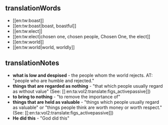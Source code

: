 ## translationWords

* [[en:tw:boast]]
* [[en:tw:boast|boast, boastful]]
* [[en:tw:elect]]
* [[en:tw:elect|chosen one, chosen people, Chosen One, the elect]]
* [[en:tw:world]]
* [[en:tw:world|world, worldly]]

## translationNotes

* **what is low and despised** - the people whom the world rejects. AT: "people who are humble and rejected."
* **things that are regarded as nothing** - "that which people usually regard as without value" (See: [[:en:ta:vol2:translate:figs_activepassive]])
* **to bring to nothing** - "to remove the importance of"
* **things that are held as valuable** - "things which people usually regard as valuable" or "things people think are worth money or worth respect." (See: [[:en:ta:vol2:translate:figs_activepassive]])
* **He did this** - "God did this"
